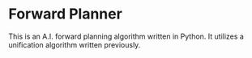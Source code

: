 # Forward Planner
This is an A.I. forward planning algorithm written in Python. It utilizes a unification algorithm written previously.

